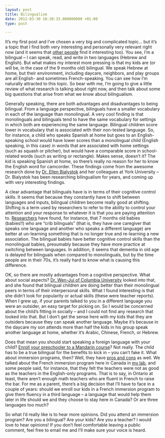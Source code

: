 ```yaml
---
layout: post
title: Bilingualism
date: 2012-03-30 10:30:33.000000000 +01:00
type: post

---
```

It’s my first post and I’ve chosen a very big and complicated topic… but it’s a topic that I find both very interesting and personally very relevant right now (and it seems that [other people](http://www.nytimes.com/2012/03/18/opinion/sunday/the-benefits-of-bilingualism.html?_r=1&scp=1&sq=why%20bilinguals%20are%20smarter&st=cse) find it interesting too). You see, I’m a bilingual – I can speak, read, and write in two languages (Hebrew and English). But what makes my interest more pressing is that my kids are (or will be, in the case of the 9 months old) bilingual. We speak Hebrew at home, but their environment, including daycare, neighbors, and play groups are all English- and sometimes French-speaking. You can see how I’m naturally attracted to this topic. So bear with me, I’m going to give a little review of what research is talking about right now, and then talk about some big questions that arise from what we know about bilingualism.

Generally speaking, there are both advantages and disadvantages to being bilingual. From a language perspective, bilinguals have a smaller vocabulary in each of the language than monolingual. A very cool finding is that monolinguals and bilinguals tend to have the same vocabulary for settings in which both are experiencing the same language. Bilingual children score lower in vocabulary that is associated with their non-tested language. So, for instance, a child who speaks Spanish at home but goes to an English-speaking school would have lower scores than a monolingual child (English speaking, in this case) in words that are associated with home settings (such as squash or pitcher), but would have a comparable score in school-related words (such as writing or rectangle). Makes sense, doesn’t it? The kid is speaking Spanish at home, so there’s really no reason for her to know the English word for camcorder. These findings come from the awesome research done by [Dr. Ellen Bialystok](http://www.yorku.ca/coglab/) and her colleagues at York University – Dr. Bialystok has been researching bilingualism for years, and coming up with very interesting findings.

A clear advantage that bilinguals have is in terms of their cognitive control skills. It seems that because they constantly have to shift between languages and inputs, bilingual children become really good at shifting. Shifting is a term used by researchers to refer to the ability to control your attention and your response to whatever it is that you are paying attention to. [Researchers](http://www.ceu.hu/profiles/research-fellow/agnes-melinda_kovacs) have found, for instance, that 7 months old babies (babies!!) who are “crib bilinguals” (that is, they have one caregiver that speaks one language and another who speaks a different language) are better at un-learning something that is no longer true and re-learning a new association. The bilingual babies have better cognitive control skills than the monolingual babies, presumably because they have more practice at switching between languages. In addition, it seems that dementia in old age is delayed for bilinguals when compared to monolinguals, but by the time people are in their 70s, it’s really hard to know what is causing this difference.

OK, so there are mostly advantages from a cognitive perspective. What about social aspects? [Dr. Wen-Jui of Columbia University](http://www.columbia.edu/cu/ssw/faculty/profiles/han.html) looked into that, and she found that bilingual children are doing better than their monolingual peers in terms of their interpersonal skills. What I found interesting is that she didn’t look for popularity or actual skills (these were teacher reports). When I grew up, if your parents talked to you in a different language you were an outsider, an easy target for picking on. So I would be concerned about the child’s fitting in socially – and I could not find any research that looked into that. But I don’t get the sense here with my kids that they are outsiders because they can speak another language. Maybe it’s because in the daycare my son attends more than half the kids in his group speak another language at home, whether it’s Arabic, Chinese, French, or Hebrew.

Does that mean you should start speaking a foreign language with your child? [Enroll your preschooler to a Mandarin course](http://www.guardian.co.uk/education/2010/jan/04/modernlanguages-languages)? Not really. The child has to be a true bilingual for the benefits to kick in – you can’t fake it. What about immersion programs, then? Well, they have [pros and cons](http://sitemaker.umich.edu/356.hess/support_and_criticisms) as well. We talked about the French immersion program here in Canada in [my lab](http://www1.carleton.ca/pickeringcentre/research/childrens-representational-development-lab-crdl/), and some people said, for instance, that they felt the teachers were not as good as the teachers in the English-only programs. That is to say, in Ontario at least, there aren’t enough math teachers who are fluent in French to raise the bar. For me as a parent, there’s a big decision that I’ll have to face in a couple of years: should we enroll our kids in a French immersion program to give them fluency in a third language – a language that would help them later in life should we and they choose to stay here in Canada? Or are three languages too much?

So what I’d really like is to hear more opinions. Did you attend an immersion program? Are you a bilingual? Are your kids? Are you a teacher? I would love to hear opinions! If you don’t feel comfortable leaving a public comment, feel free to email me and I’ll make sure your voice is heard.
